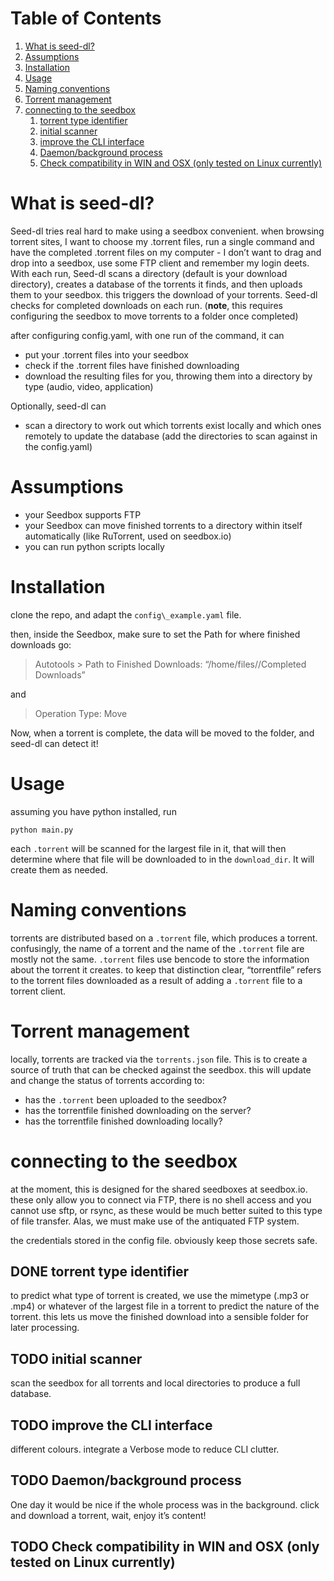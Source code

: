
# Table of Contents

1.  [What is seed-dl?](#orge4ec9b3)
2.  [Assumptions](#orge0c99ee)
3.  [Installation](#org754f83d)
4.  [Usage](#orgeb88f77)
5.  [Naming conventions](#orgd79d331)
6.  [Torrent management](#org5275634)
7.  [connecting to the seedbox](#org4d5597c)
    1.  [torrent type identifier](#orgb666146)
    2.  [initial scanner](#org3ee9d48)
    3.  [improve the CLI interface](#org158a73b)
    4.  [Daemon/background process](#org1eaa116)
    5.  [Check compatibility in WIN and OSX (only tested on Linux currently)](#orga6e409e)



<a id="orge4ec9b3"></a>

# What is seed-dl?

Seed-dl tries real hard to make using a seedbox convenient. when browsing
torrent sites, I want to choose my .torrent files, run a single command and have
the completed .torrent files on my computer - I don&rsquo;t want to drag and drop into
a seedbox, use some FTP client and remember my login deets. With each run, Seed-dl scans a directory
(default is your download directory), creates a database of the torrents it
finds, and then uploads them to your seedbox. this triggers the download of your
torrents. Seed-dl checks for completed downloads on each run. (**note**, this
requires configuring the seedbox to move torrents to a folder once completed)

after configuring config.yaml, with one run of the command, it can

-   put your .torrent files into your seedbox
-   check if the .torrent files have finished downloading
-   download the resulting files for you, throwing them into a directory by type
    (audio, video, application)

Optionally, seed-dl can

-   scan a directory to work out which torrents exist locally and which ones remotely
    to update the database (add the directories to scan against in the
    config.yaml)


<a id="orge0c99ee"></a>

# Assumptions

-   your Seedbox supports FTP
-   your Seedbox can move finished torrents to a directory within itself
    automatically (like RuTorrent, used on seedbox.io)
-   you can run python scripts locally


<a id="org754f83d"></a>

# Installation

clone the repo, and adapt the `config\_example.yaml` file.

then, inside the Seedbox, make sure to set the Path for where finished
downloads go:

> Autotools > Path to Finished Downloads: &ldquo;/home/files/<seedboxusername>/Completed
> Downloads&rdquo;

and

> Operation Type: Move

Now, when a torrent is complete, the data will be moved to the folder, and
seed-dl can detect it!


<a id="orgeb88f77"></a>

# Usage

assuming you have python installed, run

    python main.py

each `.torrent` will be scanned for the largest file in it, that will then
determine where that file will be downloaded to in the `download_dir`. It will
create them as needed.


<a id="orgd79d331"></a>

# Naming conventions

torrents are distributed based on a `.torrent` file, which produces a torrent.
confusingly, the name of a torrent and the name of the `.torrent` file are mostly
not the same. `.torrent` files use bencode to store the information about the
torrent it creates. to keep that distinction clear, &ldquo;torrentfile&rdquo; refers to the
torrent files downloaded as a result of adding a `.torrent` file to a torrent client.


<a id="org5275634"></a>

# Torrent management

locally, torrents are tracked via the `torrents.json` file. This is to create a
source of truth that can be checked against the seedbox. this will update and
change the status of torrents according to:

-   has the `.torrent` been uploaded to the seedbox?
-   has the torrentfile finished downloading on the server?
-   has the torrentfile finished downloading locally?


<a id="org4d5597c"></a>

# connecting to the seedbox

at the moment, this is designed for the shared seedboxes at seedbox.io. these
only allow you to connect via FTP, there is no shell access and you cannot use
sftp, or rsync, as these would be much better suited to this type of file
transfer. Alas, we must make use of the antiquated FTP system.

the credentials stored in the config file. obviously keep those secrets safe.


<a id="orgb666146"></a>

## DONE torrent type identifier

to predict what type of torrent is created, we use the mimetype (.mp3 or .mp4)
or whatever of the largest file in a torrent to predict the nature of the
torrent. this lets us move the finished download into a sensible folder for
later processing.


<a id="org3ee9d48"></a>

## TODO initial scanner

scan the seedbox for all torrents and local directories to produce a full
database.


<a id="org158a73b"></a>

## TODO improve the CLI interface

different colours. integrate a Verbose mode
to reduce CLI clutter.


<a id="org1eaa116"></a>

## TODO Daemon/background process

One day it would be nice if the whole process was in the background. click and
download a torrent, wait, enjoy it&rsquo;s content!


<a id="orga6e409e"></a>

## TODO Check compatibility in WIN and OSX (only tested on Linux currently)


